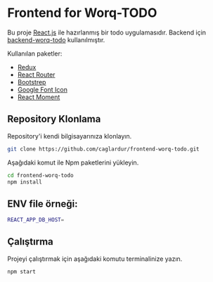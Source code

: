 # Frontend for Worq-TODO

Bu proje [React.js](https://reactjs.org/) ile hazırlanmış bir todo uygulamasıdır. Backend için [backend-worq-todo](https://github.com/caglardur/backend-worq-todo) kullanılmıştır.

Kullanılan paketler:

- [Redux](https://react-redux.js.org/)
- [React Router](https://reactrouter.com/)
- [Bootstrep](https://getbootstrap.com/)
- [Google Font Icon](https://fonts.google.com/icons)
- [React Moment](https://github.com/headzoo/react-moment#readme)

## Repository Klonlama

Repository'i kendi bilgisayarınıza klonlayın.

```bash
git clone https://github.com/caglardur/frontend-worq-todo.git
```

Aşağıdaki komut ile Npm paketlerini yükleyin.

```bash
cd frontend-worq-todo
npm install
```

## ENV file örneği:

```bash
REACT_APP_DB_HOST=
```

## Çalıştırma

Projeyi çalıştırmak için aşağıdaki komutu terminalinize yazın.

```bash
npm start
```
